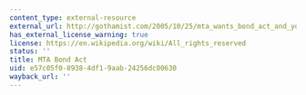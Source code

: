 ```yaml
---
content_type: external-resource
external_url: http://gothamist.com/2005/10/25/mta_wants_bond_act_and_your_zip_code_if_not_disabled_riders.php
has_external_license_warning: true
license: https://en.wikipedia.org/wiki/All_rights_reserved
status: ''
title: MTA Bond Act
uid: e57c05f0-8938-4df1-9aab-24256dc00630
wayback_url: ''
---
```


